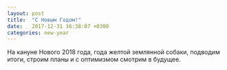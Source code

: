 ```yaml
---
layout: post
title:  "С Новым Годом!"
date:   2017-12-31 16:38:07 +0300
categories: new-year
---
```

На кануне Нового 2018 года, года желтой землянной собаки, подводим итоги, строим планы и с оптимизмом смотрим в будущее.

